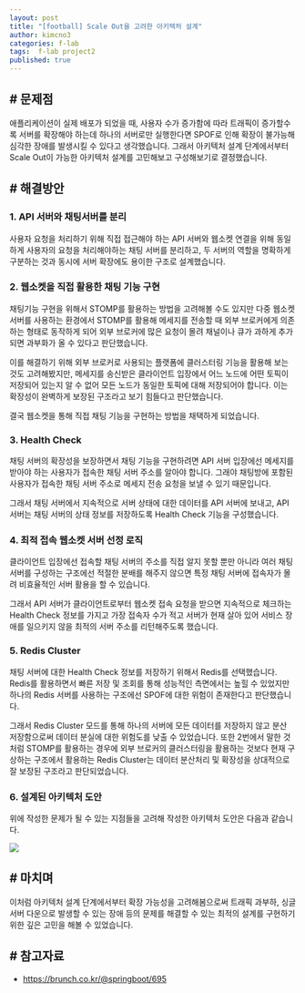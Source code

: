 ```yaml
---
layout: post
title: "[football] Scale Out을 고려한 아키텍처 설계"
author: kimcno3
categories: f-lab
tags:  f-lab project2
published: true
---
```


## # 문제점
애플리케이션이 실제 배포가 되었을 때, 사용자 수가 증가함에 따라 트래픽이 증가할수록 서버를 확장해야 하는데 하나의 서버로만 실행한다면 SPOF로 인해 확장이 불가능해 심각한 장애를 발생시킬 수 있다고 생각했습니다. 그래서 아키텍처 설계 단계에서부터 Scale Out이 가능한 아키텍처 설계를 고민해보고 구성해보기로 결정했습니다. 

## # 해결방안
### 1. API 서버와 채팅서버를 분리
사용자 요청을 처리하기 위해 직접 접근해야 하는 API 서버와 웹소켓 연결을 위해 동일하게 사용자의 요청을 처리해야하는 채팅 서버를 분리하고, 두 서버의 역할을 명확하게 구분하는 것과 동시에 서버 확장에도 용이한 구조로 설계했습니다.

### 2. 웹소켓을 직접 활용한 채팅 기능 구현
채팅기능 구현을 위해서 STOMP를 활용하는 방법을 고려해볼 수도 있지만 다중 웹소켓 서버를 사용하는 환경에서 STOMP를 활용해 메세지를 전송할 때 외부 브로커에게 의존하는 형태로 동작하게 되어 외부 브로커에 많은 요청이 몰려 채널이나 큐가 과하게 추가되면 과부화가 올 수 있다고 판단했습니다. 

이를 해결하기 위해 외부 브로커로 사용되는 플랫폼에 클러스터링 기능을 활용해 보는 것도 고려해봤지만, 메세지를 송신받은 클라이언트 입장에서 어느 노드에 어떤 토픽이 저장되어 있는지 알 수 없어 모든 노드가 동일한 토픽에 대해 저장되어야 합니다. 이는 확장성이 완벽하게 보장된 구조라고 보기 힘들다고 판단했습니다.

결국 웹소켓을 통해 직접 채팅 기능을 구현하는 방법을 채택하게 되었습니다.

### 3. Health Check
채팅 서버의 확장성을 보장하면서 채팅 기능을 구현하려면 API 서버 입장에선 메세지를 받아야 하는 사용자가 접속한 채팅 서버 주소를 알아야 합니다. 그래야 채팅방에 포함된 사용자가 접속한 채팅 서버 주소로 메세지 전송 요청을 보낼 수 있기 때문입니다. 

그래서 채팅 서버에서 지속적으로 서버 상태에 대한 데이터를 API 서버에 보내고, API 서버는 채팅 서버의 상태 정보를 저장하도록 Health Check 기능을 구성했습니다. 

### 4. 최적 접속 웹소켓 서버 선정 로직
클라이언트 입장에선 접속할 채팅 서버의 주소를 직접 알지 못할 뿐만 아니라 여러 채팅 서버를 구성하는 구조에선 적절한 분배를 해주지 않으면 특정 채팅 서버에 접속자가 몰려 비효율적인 서버 활용을 할 수 있습니다.

그래서 API 서버가 클라이언트로부터 웹소켓 접속 요청을 받으면 지속적으로 체크하는 Health Check 정보를 가지고 가장 접속자 수가 적고 서버가 현재 살아 있어 서비스 장애를 일으키지 않을 최적의 서버 주소를 리턴해주도록 했습니다.

### 5. Redis Cluster
채팅 서버에 대한 Health Check 정보를 저장하기 위해서 Redis를 선택했습니다. Redis를 활용하면서 빠른 저장 및 조회를 통해 성능적인 측면에서는 높힐 수 있었지만 하나의 Redis 서버를 사용하는 구조에선 SPOF에 대한 위험이 존재한다고 판단했습니다.

그래서 Redis Cluster 모드를 통해 하나의 서버에 모든 데이터를 저장하지 않고 분산 저장함으로써 데이터 분실에 대한 위험도를 낮출 수 있었습니다. 또한 2번에서 말한 것처럼 STOMP를 활용하는 경우에 외부 브로커의 클러스터링을 활용하는 것보다 현재 구상하는 구조에서 활용하는 Redis Cluster는 데이터 분산처리 및 확장성을 상대적으로 잘 보장된 구조라고 판단되었습니다.

### 6. 설계된 아키텍처 도안
위에 작성한 문제가 될 수 있는 지점들을 고려해 작성한 아키텍처 도안은 다음과 같습니다.

![](https://www.notion.so/image/https%3A%2F%2Fs3-us-west-2.amazonaws.com%2Fsecure.notion-static.com%2Fc85a877e-0c52-46c1-8f05-2db2a4db3104%2Farchitecture.drawio.png?table=block&id=dad3c153-f821-402a-a19c-ded9cec0e9a3&spaceId=74818e1f-1cd4-4adc-ae94-8afb88b31553&width=2000&userId=2f0da12b-1a66-4b50-bcbe-b24c58210e93&cache=v2)

## # 마치며
이처럼 아키텍처 설계 단계에서부터 확장 가능성을 고려해봄으로써 트래픽 과부하, 싱글 서버 다운으로 발생할 수 있는 장애 등의 문제를 해결할 수 있는 최적의 설계를 구현하기 위한 깊은 고민을 해볼 수 있었습니다.

## # 참고자료
- https://brunch.co.kr/@springboot/695